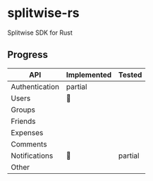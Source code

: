 # splitwise-rs

Splitwise SDK for Rust

## Progress

| API            | Implemented | Tested  |
|----------------|-------------|---------|
| Authentication | partial     |         |
| Users          | :rocket:    |         |
| Groups         |             |         |
| Friends        |             |         |
| Expenses       |             |         |
| Comments       |             |         |
| Notifications  | :rocket:    | partial |
| Other          |             |         |
